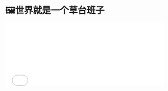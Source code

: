 # 🖼️世界就是一个草台班子

<div style="text-align: center; margin: -10px 0 0 -10px">
  <iframe
    frameborder="no"
    border="0"
    marginwidth="0"
    marginheight="0"
    width=500
    height=200
    src="//music.163.com/outchain/player?type=2&id=1992911596&auto=1&height=66"
  />
</div>



> 学会对一切祛魅，会发现人类构造出来的这个社会不过是一个偌大的草台班子。


&nbsp;&nbsp;&nbsp;&nbsp;过去我在做任何事之前都希望可以对其做一个深刻的了解，彼时我坚信自己的力量是微不足道的，于是我近乎迷信的想要了解所谓“过来人”的经验，在读一本书前希望先看看豆瓣的评价，买一个趁手的鼠标要看遍网络上的所有测评视频，逛个淘宝评价里但凡有一个差评我都会直接毙掉。希望自己做的哪怕再小的一点点投入都有能得到一个好的反馈，说白了就是功利心太重。在长时间听闻之下，我一直小心翼翼保护的浪漫主义也逐渐被深埋，表象花花，内在寥寥。一切看似健全的体系，完善的系统还有一部部法律堆砌出来的这个世界，都在无言的默契中保持着平衡并且曲折地发展着。

&nbsp;&nbsp;&nbsp;&nbsp;隐约记得一个灰度管理的理论，他说这个世界不能是非黑即白，管理也要处于这个灰度之中，若用非黑即白的理论来管理，必然会导致体系的崩塌，细想身边的职场，坐在决策位置的那个人，难道真的是最好的人选吗？一切本就是对付着能用，在达成我们就要达成目的，等不到专业机构专业人才专业水准的出现。那么只能在草台班子提供的对付这能用里面，挑选那些重复次数多，冗余足够大的东西。最后的最后，期待自己还有一点运气，说不定就能成。

&nbsp;&nbsp;&nbsp;&nbsp;这么想，这世界并没那么了不起，地球上没了人一样有它的宿命。这个老师，那个总，这个经理，那个主理人，好听的名字不过是个门面，内里各有各的亏虚，都是银样蜡枪头，无非程度深浅。对内，大家不过都是顶着一个纸壳子搭伙过日子挣钱罢了，自己是什么货色一清二楚。对外，次一点的班底努力打造一个又一个高大上的霓虹灯牌招徕每一个胆怯的劳动力为之抛头颅洒热血，而高级一点的班底设置规则。鲁迅有两句：“世界上本没有路，走的人多了便成了路。”，“即便这样，便对吗？”正印证该观点，大家都有意维持着“从来便如此的”主旨，工会，教育，传媒，文化，宗教等等组合建立起一个个高不可攀的主体和理念，不正是希望大家遵守“道上”的规矩，使得这个主体下的个体间保持平衡。也让每个终生都迷失在主体对个体的询唤中，人们便坚定的相信既定现实都是“从来便如此的”。人人都收到询唤并渴望进入主体进而成为主体，获得抱团取暖的安全感，同时自觉地维护既得利益也向外自抬身价设置壁垒。  

&nbsp;&nbsp;&nbsp;&nbsp;谁能想象绍伊古这个厨子出身，也能发动清君侧，谁能想象可回收的运载火箭外壳就是不锈钢。想起老营长说过“端着红烧肉，吃的满嘴油，还他妈骂娘”，如今多少借时势大赚一笔的人身败名裂，千金散尽，说的玄乎点就是命格不够硬却扛下不该承受的利，结果要么被压垮要么悉数奉还。例子多到数不完。

<pre>顿悟达官贵人也好，妖童媛女也好，都别给自己造神。
探索世界的很多时候想象力的用处其实并不太大，
重要的是去迈步，
否则每一重你想象出来的魅影都是强加于自身的枷锁。</pre>